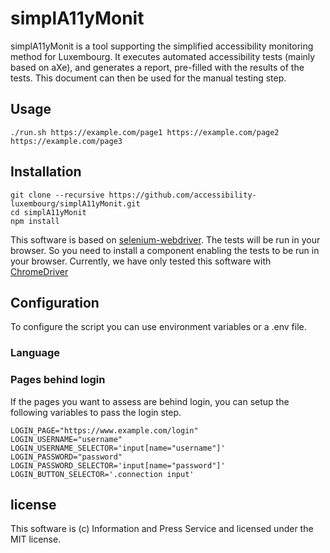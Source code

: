 # simplA11yMonit

simplA11yMonit is a tool supporting the simplified accessibility monitoring method for Luxembourg.
It executes automated accessibility tests (mainly based on aXe), and generates a report, pre-filled with the results of the tests. This document can then be used for the manual testing step.

## Usage

```
./run.sh https://example.com/page1 https://example.com/page2 https://example.com/page3
```

## Installation

```
git clone --recursive https://github.com/accessibility-luxembourg/simplA11yMonit.git
cd simplA11yMonit
npm install
```

This software is based on [selenium-webdriver](https://www.selenium.dev/documentation/en/webdriver/). The tests will be run in your browser. So you need to install a component enabling the tests to be run in your browser. Currently, we have only tested this software with [ChromeDriver](https://chromedriver.chromium.org/downloads) 

## Configuration
To configure the script you can use environment variables or a .env file.

### Language

### Pages behind login
If the pages you want to assess are behind login, you can setup the following variables to pass the login step.

```
LOGIN_PAGE="https://www.example.com/login"
LOGIN_USERNAME="username"
LOGIN_USERNAME_SELECTOR='input[name="username"]'
LOGIN_PASSWORD="password"
LOGIN_PASSWORD_SELECTOR='input[name="password"]'
LOGIN_BUTTON_SELECTOR='.connection input'
```

## license
This software is (c) Information and Press Service and licensed under the MIT license.
